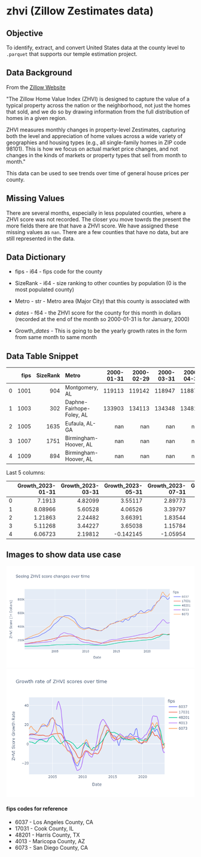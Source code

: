 # zhvi (Zillow Zestimates data)

## Objective

To identify, extract, and convert United States data at the county level to `.parquet` that supports our temple estimation project.

## Data Background

From the [Zillow Website](https://www.zillow.com/research/methodology-neural-zhvi-32128/)

"The Zillow Home Value Index (ZHVI) is designed to capture the value of a typical property across the nation or the neighborhood, not just the homes that sold, and we do so by drawing information from the full distribution of homes in a given region. 

ZHVI measures monthly changes in property-level Zestimates, capturing both the level and appreciation of home values across a wide variety of geographies and housing types (e.g., all single-family homes in ZIP code 98101). This is how we focus on actual market price changes, and not changes in the kinds of markets or property types that sell from month to month."

This data can be used to see trends over time of general house prices per county.

## Missing Values

There are several months, especially in less populated counties, where a ZHVI score was not recorded. The closer you move towrds the present the more fields there are that have a ZHVI score. We have assigned these missing values as `nan`. There are a few counties that have no data, but are still represented in the data.

## Data Dictionary

* fips - i64 - fips code for the county

* SizeRank - i64 - size ranking to other counties by population (0 is the most populated county)

* Metro - str - Metro area (Major City) that this county is associated with

* *dates* - f64 - the ZHVI score for the county for this month in dollars (recorded at the end of the month so 2000-01-31 is for January, 2000)

* Growth_*dates* - This is going to be the yearly growth rates in the form from same month to same month

## Data Table Snippet
|    |   fips |   SizeRank | Metro                     |   2000-01-31 |   2000-02-29 |   2000-03-31 |   2000-04-30 |
|---:|-------:|-----------:|:--------------------------|-------------:|-------------:|-------------:|-------------:|
|  0 |   1001 |        904 | Montgomery, AL            |       119113 |       119142 |       118947 |       118873 |
|  1 |   1003 |        302 | Daphne-Fairhope-Foley, AL |       133903 |       134113 |       134348 |       134816 |
|  2 |   1005 |       1635 | Eufaula, AL-GA            |          nan |          nan |          nan |          nan |
|  3 |   1007 |       1751 | Birmingham-Hoover, AL     |          nan |          nan |          nan |          nan |
|  4 |   1009 |        894 | Birmingham-Hoover, AL     |          nan |          nan |          nan |          nan |

Last 5 columns:

|    |   Growth_2023-01-31 |   Growth_2023-03-31 |   Growth_2023-05-31 |   Growth_2023-07-31 |   Growth_2023-08-31 |
|---:|--------------------:|--------------------:|--------------------:|--------------------:|--------------------:|
|  0 |             7.1913  |             4.82099 |            3.55117  |             2.89773 |             2.71866 |
|  1 |             8.08966 |             5.60528 |            4.06526  |             3.39797 |             3.19732 |
|  2 |             1.21863 |             2.24482 |            3.66391  |             1.83544 |             0.14776 |
|  3 |             5.11268 |             3.44227 |            3.65038  |             1.15784 |            -0.14049 |
|  4 |             6.06723 |             2.19812 |           -0.142145 |            -1.05954 |            -1.41448 |



## Images to show data use case

![ZHVI Score over time](./images/zhvi_1.png)
![ZHVI Growth Rate over time](./images/zhvi_2.png)

#### fips codes for reference

* 6037 - Los Angeles County, CA
* 17031 -  Cook County, IL
* 48201 - Harris County, TX
* 4013 - Maricopa County, AZ
* 6073 - San Diego County, CA